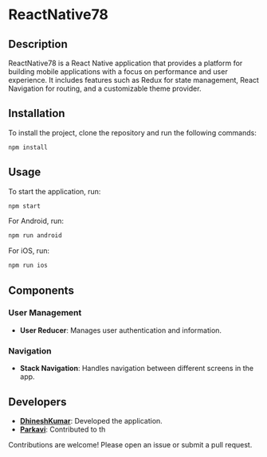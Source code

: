 # ReactNative78

## Description

ReactNative78 is a React Native application that provides a platform for building mobile applications with a focus on performance and user experience. It includes features such as Redux for state management, React Navigation for routing, and a customizable theme provider.

## Installation

To install the project, clone the repository and run the following commands:

```bash
npm install
```

## Usage

To start the application, run:

```bash
npm start
```

For Android, run:

```bash
npm run android
```

For iOS, run:

```bash
npm run ios
```

## Components

### User Management

- **User Reducer**: Manages user authentication and information.

### Navigation

- **Stack Navigation**: Handles navigation between different screens in the app.

## Developers

- **[DhineshKumar](https://github.com/dhidroid)**: Developed the application.
- **[Parkavi](https://github.com/D-Parkavi)**: Contributed to th

Contributions are welcome! Please open an issue or submit a pull request.
